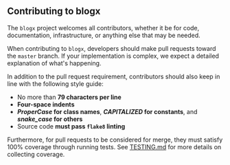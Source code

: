 Contributing to blogx
---------------------

The `blogx` project welcomes all contributors, whether it be for code,
documentation, infrastructure, or anything else that may be needed.

When contributing to `blogx`, developers should make pull requests
toward the `master` branch. If your implementation is complex, we
expect a detailed explanation of what's happening.

In addition to the pull request requirement, contributors should
also keep in line with the following style guide:

- No more than **79 characters per line**
- **Four-space indents**
- ***ProperCase* for class names**, ***CAPITALIZED* for constants**,
  and ***snake_case* for others**
- Source code **must pass `flake8` linting**

Furthermore, for pull requests to be considered for merge, they must
satisfy 100% coverage through running tests. See [TESTING.md](TESTING.md)
for more details on collecting coverage.
